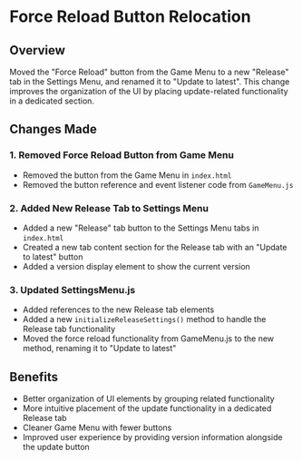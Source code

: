 # Force Reload Button Relocation

## Overview
Moved the "Force Reload" button from the Game Menu to a new "Release" tab in the Settings Menu, and renamed it to "Update to latest". This change improves the organization of the UI by placing update-related functionality in a dedicated section.

## Changes Made

### 1. Removed Force Reload Button from Game Menu
- Removed the button from the Game Menu in `index.html`
- Removed the button reference and event listener code from `GameMenu.js`

### 2. Added New Release Tab to Settings Menu
- Added a new "Release" tab button to the Settings Menu tabs in `index.html`
- Created a new tab content section for the Release tab with an "Update to latest" button
- Added a version display element to show the current version

### 3. Updated SettingsMenu.js
- Added references to the new Release tab elements
- Added a new `initializeReleaseSettings()` method to handle the Release tab functionality
- Moved the force reload functionality from GameMenu.js to the new method, renaming it to "Update to latest"

## Benefits
- Better organization of UI elements by grouping related functionality
- More intuitive placement of the update functionality in a dedicated Release tab
- Cleaner Game Menu with fewer buttons
- Improved user experience by providing version information alongside the update button